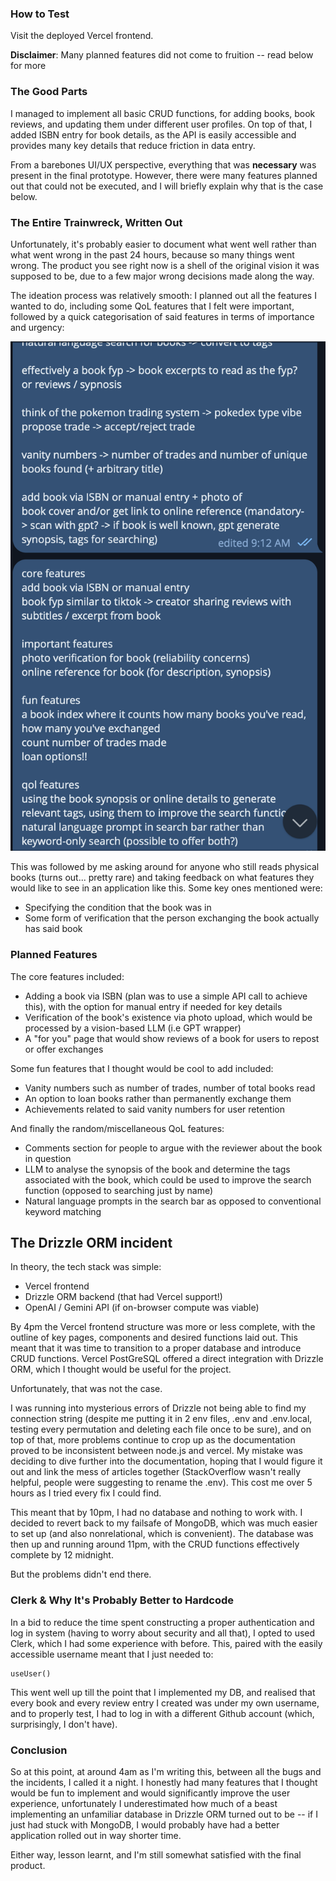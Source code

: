 ### How to Test
Visit the deployed Vercel frontend.

**Disclaimer**: Many planned features did not come to fruition -- read below for more

### The Good Parts
I managed to implement all basic CRUD functions, for adding books, book reviews, and updating them under different user profiles. On top of that, I added ISBN entry for book details, as the API is easily accessible and provides many key details that reduce friction in data entry.

From a barebones UI/UX perspective, everything that was **necessary** was present in the final prototype. However, there were many features planned out that could not be executed, and I will briefly explain why that is the case below.

### The Entire Trainwreck, Written Out
Unfortunately, it's probably easier to document what went well rather than what went wrong in the past 24 hours, because so many things went wrong. The product you see right now is a shell of the original vision it was supposed to be, due to a few major wrong decisions made along the way.

The ideation process was relatively smooth: I planned out all the features I wanted to do, including some QoL features that I felt were important, followed by a quick categorisation of said features in terms of importance and urgency:

![alt text](image.png)

This was followed by me asking around for anyone who still reads physical books (turns out... pretty rare) and taking feedback on what features they would like to see in an application like this. Some key ones mentioned were:
- Specifying the condition that the book was in
- Some form of verification that the person exchanging the book actually has said book

### Planned Features
The core features included:
- Adding a book via ISBN (plan was to use a simple API call to achieve this), with the option for manual entry if needed for key details
- Verification of the book's existence via photo upload, which would be processed by a vision-based LLM (i.e GPT wrapper)
- A "for you" page that would show reviews of a book for users to repost or offer exchanges

Some fun features that I thought would be cool to add included:
- Vanity numbers such as number of trades, number of total books read
- An option to loan books rather than permanently exchange them
- Achievements related to said vanity numbers for user retention

And finally the random/miscellaneous QoL features:
- Comments section for people to argue with the reviewer about the book in question
- LLM to analyse the synopsis of the book and determine the tags associated with the book, which could be used to improve the search function (opposed to searching just by name)
- Natural language prompts in the search bar as opposed to conventional keyword matching

## The Drizzle ORM incident
In theory, the tech stack was simple:
- Vercel frontend
- Drizzle ORM backend (that had Vercel support!)
- OpenAI / Gemini API (if on-browser compute was viable)

By 4pm the Vercel frontend structure was more or less complete, with the outline of key pages, components and desired functions laid out. This meant that it was time to transition to a proper database and introduce CRUD functions. Vercel PostGreSQL offered a direct integration with Drizzle ORM, which I thought would be useful for the project.

Unfortunately, that was not the case.

I was running into mysterious errors of Drizzle not being able to find my connection string (despite me putting it in 2 env files, .env and .env.local, testing every permutation and deleting each file once to be sure), and on top of that, more problems continue to crop up as the documentation proved to be inconsistent between node.js and vercel. My mistake was deciding to dive further into the documentation, hoping that I would figure it out and link the mess of articles together (StackOverflow wasn't really helpful, people were suggesting to rename the .env). This cost me over 5 hours as I tried every fix I could find.

This meant that by 10pm, I had no database and nothing to work with. I decided to revert back to my failsafe of MongoDB, which was much easier to set up (and also nonrelational, which is convenient). The database was then up and running around 11pm, with the CRUD functions effectively complete by 12 midnight.

But the problems didn't end there.

### Clerk & Why It's Probably Better to Hardcode
In a bid to reduce the time spent constructing a proper authentication and log in system (having to worry about security and all that), I opted to used Clerk, which I had some experience with before. This, paired with the easily accessible username meant that I just needed to:
```
useUser()
```

This went well up till the point that I implemented my DB, and realised that every book and every review entry I created was under my own username, and to properly test, I had to log in with a different Github account (which, surprisingly, I don't have). 



### Conclusion
So at this point, at around 4am as I'm writing this, between all the bugs and the incidents, I called it a night. I honestly had many features that I thought would be fun to implement and would significantly improve the user experience, unfortunately I underestimated how much of a beast implementing an unfamiliar database in Drizzle ORM turned out to be -- if I just had stuck with MongoDB, I would probably have had a better application rolled out in way shorter time.

Either way, lesson learnt, and I'm still somewhat satisfied with the final product.
